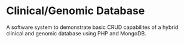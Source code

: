 # Clinical/Genomic Database
A software system to demonstrate basic CRUD capabilites of a hybrid clinical and genomic database using PHP and MongoDB.
